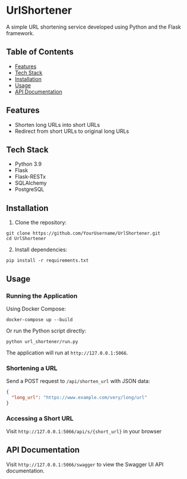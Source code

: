 # UrlShortener

A simple URL shortening service developed using Python and the Flask framework.

## Table of Contents

- [Features](#features)
- [Tech Stack](#tech-stack)
- [Installation](#installation)
- [Usage](#usage)
- [API Documentation](#api-documentation)

## Features

- Shorten long URLs into short URLs
- Redirect from short URLs to original long URLs

## Tech Stack

- Python 3.9
- Flask
- Flask-RESTx
- SQLAlchemy
- PostgreSQL

## Installation

1. Clone the repository:
```
git clone https://github.com/YourUsername/UrlShortener.git
cd UrlShortener
```

2. Install dependencies:
```
pip install -r requirements.txt
```

## Usage

### Running the Application

Using Docker Compose:
```
docker-compose up --build
```

Or run the Python script directly:
```
python url_shortener/run.py
```

The application will run at `http://127.0.0.1:5066`.

### Shortening a URL

Send a POST request to `/api/shorten_url` with JSON data:

```json
{
  "long_url": "https://www.example.com/very/long/url"
}
```

### Accessing a Short URL

Visit `http://127.0.0.1:5066/api/s/{short_url}` in your browser

## API Documentation

Visit `http://127.0.0.1:5066/swagger` to view the Swagger UI API documentation.
